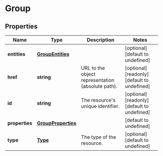 # Group

## Properties
| Name | Type | Description | Notes |
| ------------ | ------------- | ------------- | ------------- |
| **entities** | [**GroupEntities**](GroupEntities.md) |  | [optional] [default to undefined] |
| **href** | **string** | URL to the object representation (absolute path). | [optional] [readonly] [default to undefined] |
| **id** | **string** | The resource\'s unique identifier. | [optional] [readonly] [default to undefined] |
| **properties** | [**GroupProperties**](GroupProperties.md) |  | [default to undefined] |
| **type** | [**Type**](Type.md) | The type of the resource. | [optional] [default to undefined] |


